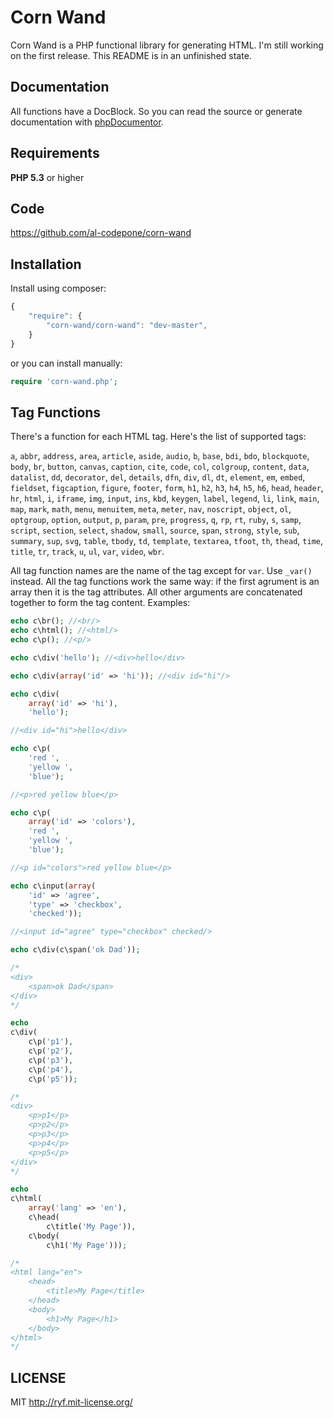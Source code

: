 # Corn Wand

Corn Wand is a PHP functional library for generating HTML. I'm still
working on the first release. This README is in an unfinished state.

## Documentation

All functions have a DocBlock. So you can read the source or generate
documentation with [phpDocumentor](http://phpdoc.org/).

## Requirements

**PHP 5.3** or higher

## Code

<https://github.com/al-codepone/corn-wand>

## Installation

Install using composer:

```javascript
{
    "require": {
        "corn-wand/corn-wand": "dev-master",
    }
}
```

or you can install manually:

```php
require 'corn-wand.php';
```

## Tag Functions

There's a function for each HTML tag. Here's the list of supported tags:

`a`, `abbr`, `address`, `area`, `article`, `aside`, `audio`, `b`, `base`,
`bdi`, `bdo`, `blockquote`, `body`, `br`, `button`, `canvas`, `caption`,
`cite`, `code`, `col`, `colgroup`, `content`, `data`, `datalist`, `dd`,
`decorator`, `del`, `details`, `dfn`, `div`, `dl`, `dt`, `element`, `em`,
`embed`, `fieldset`, `figcaption`, `figure`, `footer`, `form`, `h1`, `h2`,
`h3`, `h4`, `h5`, `h6`, `head`, `header`, `hr`, `html`, `i`, `iframe`,
`img`, `input`, `ins`, `kbd`, `keygen`, `label`, `legend`, `li`, `link`,
`main`, `map`, `mark`, `math`, `menu`, `menuitem`, `meta`, `meter`, `nav`,
`noscript`, `object`, `ol`, `optgroup`, `option`, `output`, `p`, `param`,
`pre`, `progress`, `q`, `rp`, `rt`, `ruby`, `s`, `samp`, `script`,
`section`, `select`, `shadow`, `small`, `source`, `span`, `strong`,
`style`, `sub`, `summary`, `sup`, `svg`, `table`, `tbody`, `td`, `template`,
`textarea`, `tfoot`, `th`, `thead`, `time`, `title`, `tr`, `track`, `u`,
`ul`, `var`, `video`, `wbr`.

All tag function names are the name of the tag except for `var`. Use `_var()` instead.
All the tag functions work the same way: if the first agrument is an array then it is
the tag attributes. All other arguments are concatenated together to form the tag
content. Examples:

```php
echo c\br(); //<br/>
echo c\html(); //<html/>
echo c\p(); //<p/>
```

```php
echo c\div('hello'); //<div>hello</div>
```

```php
echo c\div(array('id' => 'hi')); //<div id="hi"/>
```

```php
echo c\div(
    array('id' => 'hi'),
    'hello');

//<div id="hi">hello</div>
```

```php
echo c\p(
    'red ',
    'yellow ',
    'blue');

//<p>red yellow blue</p>
```

```php
echo c\p(
    array('id' => 'colors'),
    'red ',
    'yellow ',
    'blue');

//<p id="colors">red yellow blue</p>
```

```php
echo c\input(array(
    'id' => 'agree',
    'type' => 'checkbox',
    'checked'));

//<input id="agree" type="checkbox" checked/>
```

```php
echo c\div(c\span('ok Dad'));

/*
<div>
    <span>ok Dad</span>
</div>
*/
```

```php
echo 
c\div(
    c\p('p1'),
    c\p('p2'),
    c\p('p3'),
    c\p('p4'),
    c\p('p5'));

/*
<div>
    <p>p1</p>
    <p>p2</p>
    <p>p3</p>
    <p>p4</p>
    <p>p5</p>
</div>
*/
```

```php
echo
c\html(
    array('lang' => 'en'),
    c\head(
        c\title('My Page')),
    c\body(
        c\h1('My Page')));

/*
<html lang="en">
    <head>
        <title>My Page</title>
    </head>
    <body>
        <h1>My Page</h1>
    </body>
</html>
*/
```


## LICENSE

MIT <http://ryf.mit-license.org/>

